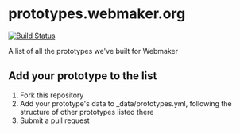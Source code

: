 # prototypes.webmaker.org
[![Build Status](https://travis-ci.org/mozilla/prototypes.webmaker.org.png)](https://travis-ci.org/mozilla/prototypes.webmaker.org)

A list of all the prototypes we've built for Webmaker

## Add your prototype to the list

1. Fork this repository
2. Add your prototype's data to _data/prototypes.yml, following the structure of other prototypes listed there
3. Submit a pull request

